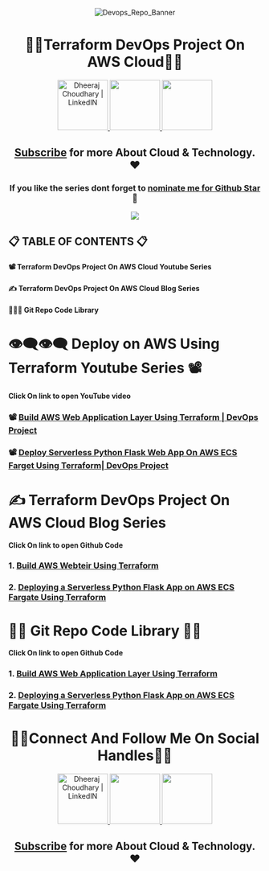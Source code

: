 <div align="center">

![Devops_Repo_Banner](https://github.com/dheeraj3choudhary/Terraform-And-AWS-Devops-Project/assets/88716270/88316e61-c4e3-4c05-843e-7c30cad4952f)

# 👨‍💻Terraform DevOps Project On AWS Cloud👨‍💻

<a href="https://www.linkedin.com/in/dheeraj-choudhary/" target="_blank">
  <img height="100" alt="Dheeraj Choudhary | LinkedIN"  src="https://user-images.githubusercontent.com/60597290/152035581-a7c6c0c3-65c3-4160-89c0-e90ddc1e8d4e.png"/>
</a> 

<a href="https://www.youtube.com/@dheeraj-choudhary?sub_confirmation=1">
    <img height="100" src="https://user-images.githubusercontent.com/60597290/152035929-b7f75d38-e1c2-4325-a97e-7b934b8534e2.png" />
</a>  

<a href="https://twitter.com/DheerajC30">
    <img height="100" src="https://user-images.githubusercontent.com/60597290/152035696-80cad2ec-b4dd-4552-88e6-b6b466124f5b.png" />
</a>  

## [Subscribe](https://www.youtube.com/@dheeraj-choudhary?sub_confirmation=1) for more About Cloud & Technology. ❤

### If you like the series dont forget to [nominate me for Github Star](https://stars.github.com/nominate/) 🌟

<a href="https://www.buymeacoffee.com/Dheeraj3"><img src="https://img.buymeacoffee.com/button-api/?text=Buy me a coffee&emoji=&slug=Dheeraj3&button_colour=5F7FFF&font_colour=ffffff&font_family=Cookie&outline_colour=000000&coffee_colour=FFDD00"></a>

</div>


## 📋 TABLE OF CONTENTS 📋
#### 📽 Terraform DevOps Project On AWS Cloud Youtube Series
#### ✍ Terraform DevOps Project On AWS Cloud Blog Series 
#### 👨🏻‍💻 Git Repo Code Library

# 👁‍🗨👁‍🗨 Deploy on AWS Using Terraform Youtube Series 📽
**Click On link to open YouTube video**

### 📽 [Build AWS Web Application Layer Using Terraform | DevOps Project](https://youtu.be/M1qVScFHj3A)
### 📽 [Deploy Serverless Python Flask Web App On AWS ECS Farget Using Terraform| DevOps Project](https://youtu.be/_tHj9R8WsHo)

# ✍ Terraform DevOps Project On AWS Cloud Blog Series
**Click On link to open Github Code**
### 1. [Build AWS Webteir Using Terraform](https://www.dheeraj3choudhary.com/build-aws-webteir-with-terraform-infra-as-code/)
### 2. [Deploying a Serverless Python Flask App on AWS ECS Fargate Using Terraform](https://www.dheeraj3choudhary.com/deploying-a-serverless-python-flask-app-on-aws-ecs-fargate-using-terraform)

# 👨‍💻 Git Repo Code Library 👨‍💻
**Click On link to open Github Code**
### 1. [Build AWS Web Application Layer Using Terraform](https://github.com/dheeraj3choudhary/Terraform-And-AWS-Devops-Project/tree/main/AWS_WebApplication_Tier_Project)
### 2. [Deploying a Serverless Python Flask App on AWS ECS Fargate Using Terraform](https://github.com/dheeraj3choudhary/Terraform-And-AWS-Devops-Project/tree/main/python_app_ecs_ptoject)

<div align="center">

# 👨‍💻Connect And Follow Me On Social Handles👨‍💻

<a href="https://www.linkedin.com/in/dheeraj-choudhary/" target="_blank">
  <img height="100" alt="Dheeraj Choudhary | LinkedIN"  src="https://user-images.githubusercontent.com/60597290/152035581-a7c6c0c3-65c3-4160-89c0-e90ddc1e8d4e.png"/>
</a> 

<a href="https://www.youtube.com/@dheeraj-choudhary?sub_confirmation=1">
    <img height="100" src="https://user-images.githubusercontent.com/60597290/152035929-b7f75d38-e1c2-4325-a97e-7b934b8534e2.png" />
</a>  

<a href="https://twitter.com/DheerajC30">
    <img height="100" src="https://user-images.githubusercontent.com/60597290/152035696-80cad2ec-b4dd-4552-88e6-b6b466124f5b.png" />
</a>  

## [Subscribe](https://www.youtube.com/@dheeraj-choudhary?sub_confirmation=1) for more About Cloud & Technology. ❤

</div>


